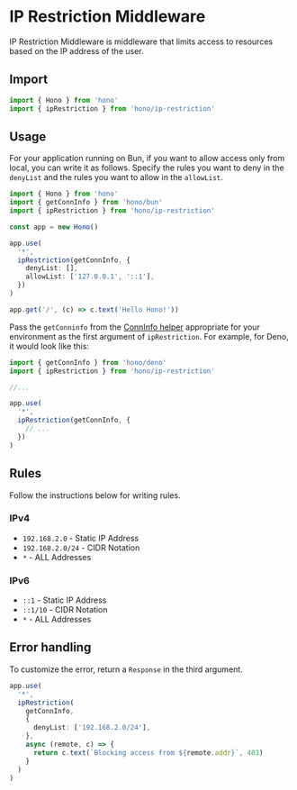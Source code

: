# IP Restriction Middleware

IP Restriction Middleware is middleware that limits access to resources based on the IP address of the user.

## Import

```ts
import { Hono } from 'hono'
import { ipRestriction } from 'hono/ip-restriction'
```

## Usage

For your application running on Bun, if you want to allow access only from local, you can write it as follows. Specify the rules you want to deny in the `denyList` and the rules you want to allow in the `allowList`.

```ts
import { Hono } from 'hono'
import { getConnInfo } from 'hono/bun'
import { ipRestriction } from 'hono/ip-restriction'

const app = new Hono()

app.use(
  '*',
  ipRestriction(getConnInfo, {
    denyList: [],
    allowList: ['127.0.0.1', '::1'],
  })
)

app.get('/', (c) => c.text('Hello Hono!'))
```

Pass the `getConninfo` from the [ConnInfo helper](/docs/helpers/conninfo) appropriate for your environment as the first argument of `ipRestriction`. For example, for Deno, it would look like this:

```ts
import { getConnInfo } from 'hono/deno'
import { ipRestriction } from 'hono/ip-restriction'

//...

app.use(
  '*',
  ipRestriction(getConnInfo, {
    // ...
  })
)
```

## Rules

Follow the instructions below for writing rules.

### IPv4

- `192.168.2.0` - Static IP Address
- `192.168.2.0/24` - CIDR Notation
- `*` - ALL Addresses

### IPv6

- `::1` - Static IP Address
- `::1/10` - CIDR Notation
- `*` - ALL Addresses

## Error handling

To customize the error, return a `Response` in the third argument.

```ts
app.use(
  '*',
  ipRestriction(
    getConnInfo,
    {
      denyList: ['192.168.2.0/24'],
    },
    async (remote, c) => {
      return c.text(`Blocking access from ${remote.addr}`, 403)
    }
  )
)
```

